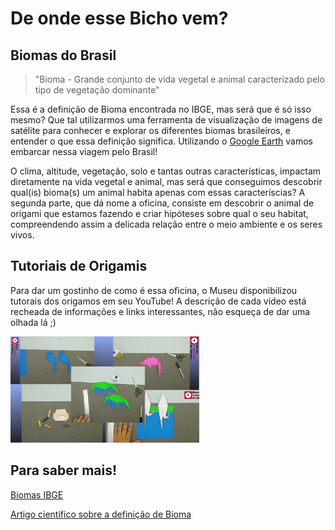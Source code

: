 # De onde esse Bicho vem?

## Biomas do Brasil

> "Bioma - Grande conjunto de vida vegetal e animal caracterizado pelo tipo de vegetação dominante” 

Essa é a definição de Bioma encontrada no IBGE, mas será que é só isso mesmo? Que tal utilizarmos uma ferramenta de visualização de imagens de satélite para conhecer e explorar os diferentes biomas brasileiros, e entender o que essa definição significa. Utilizando o [Google Earth](https://earth.google.com/) vamos embarcar nessa viagem pelo Brasil!

O clima, altitude, vegetação, solo e tantas outras características, impactam diretamente na vida vegetal e animal, mas será que conseguimos descobrir qual(is) bioma(s) um animal habita apenas com essas caracteríscias? A segunda parte, que dá nome a oficina, consiste em descobrir o animal de origami que estamos fazendo e criar hipóteses sobre qual o seu habitat, compreendendo assim a delicada relação entre o meio ambiente e os seres vivos. 

## Tutoriais de Origamis

Para dar um gostinho de como é essa oficina, o Museu disponibilizou tutorais dos origamos em seu YouTube! A descrição de cada vídeo está recheada de informações e links interessantes, não esqueça de dar uma olhada lá ;)

[<img src="videos.png" width="60%" height="60%">](https://youtube.com/playlist?list=PL7FkgJrOVo2bBwugblsqzjxyxkubx507Q)

## Para saber mais!

[Biomas IBGE](https://geoftp.ibge.gov.br/informacoes_ambientais/estudos_ambientais/biomas/documentos/Sintese_Descricao_Biomas.pdf)

[Artigo científico sobre a definição de Bioma](https://www.scielo.br/scielo.php?script=sci_arttext&pid=S0102-33062006000100002)
